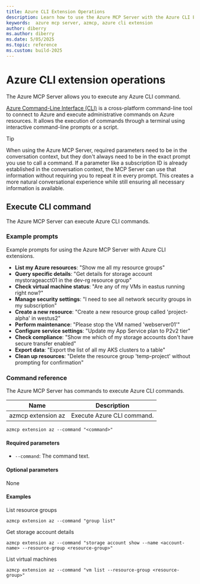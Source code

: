 ```yaml
---
title: Azure CLI Extension Operations
description: Learn how to use the Azure MCP Server with the Azure CLI Extension.
keywords:  azure mcp server, azmcp, azure cli extension
author: diberry
ms.author: diberry
ms.date: 5/05/2025
ms.topic: reference
ms.custom: build-2025
---
```

<!-- This is the proposed command article template for the Azure MCP Server documentation -->
<!-- H1 will be <SERVICE-NAME> operations -->
# Azure CLI extension operations

The Azure MCP Server allows you to execute any Azure CLI command.

<!-- Brief description of the service with link to the official documentation. -->

[Azure Command-Line Interface (CLI)](/cli/azure/reference-index?view=azure-cli-latest) is a cross-platform command-line tool to connect to Azure and execute administrative commands on Azure resources. It allows the execution of commands through a terminal using interactive command-line prompts or a script.

> [!TIP]
> When using the Azure MCP Server, required parameters need to be in the conversation context, but they don't always need to be in the exact prompt you use to call a command. If a parameter like a subscription ID is already established in the conversation context, the MCP Server can use that information without requiring you to repeat it in every prompt. This creates a more natural conversational experience while still ensuring all necessary information is available.


## Execute CLI command

The Azure MCP Server can execute Azure CLI commands. 

<!-- the next subsection is for example prompts that would give the LLM a hint fort  -->
### Example prompts

Example prompts for using the Azure MCP Server with Azure CLI extensions.

- **List my Azure resources**: "Show me all my resource groups"
- **Query specific details**: "Get details for storage account mystorageacct01 in the dev-rg resource group"
- **Check virtual machine status**: "Are any of my VMs in eastus running right now?"
- **Manage security settings**: "I need to see all network security groups in my subscription"
- **Create a new resource**: "Create a new resource group called 'project-alpha' in westus2"
- **Perform maintenance**: "Please stop the VM named 'webserver01'"
- **Configure service settings**: "Update my App Service plan to P2v2 tier"
- **Check compliance**: "Show me which of my storage accounts don't have secure transfer enabled"
- **Export data**: "Export the list of all my AKS clusters to a table"
- **Clean up resources**: "Delete the resource group 'temp-project' without prompting for confirmation"

### Command reference

The Azure MCP Server has commands to execute Azure CLI commands. 

| Name            | Description               |
|-----------------|--------------------------|
| azmcp extension az | Execute Azure CLI command.|

```console
azmcp extension az --command "<command>"
```

#### Required parameters

- `--command`: The command text.

#### Optional parameters

None

#### Examples

List resource groups

```console
azmcp extension az --command "group list"
```

Get storage account details

```console
azmcp extension az --command "storage account show --name <account-name> --resource-group <resource-group>"
```

List virtual machines

```console
azmcp extension az --command "vm list --resource-group <resource-group>"
```